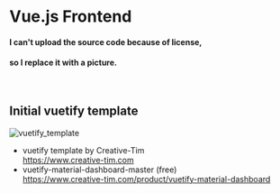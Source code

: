 # Vue.js Frontend
#### I can't upload the source code because of license, 
#### so I replace it with a picture.

<br>

## Initial vuetify template
![vuetify_template](https://user-images.githubusercontent.com/62462440/165200500-4986d532-4fcf-4acf-be53-2efb96b11872.png)

- vuetify template by Creative-Tim
<br>https://www.creative-tim.com</br>
- vuetify-material-dashboard-master (free)
<br>https://www.creative-tim.com/product/vuetify-material-dashboard
